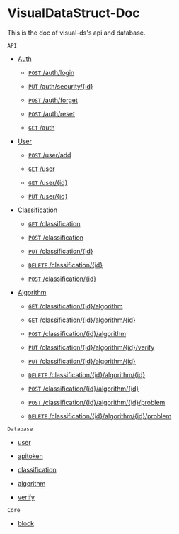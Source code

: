 # VisualDataStruct-Doc

This is the doc of visual-ds's api and database.

`API`

- [Auth](./api/auth/index.md "list of auth api")

     - [`POST` /auth/login](./api/auth/login.md "doc of login api")

     - [`PUT` /auth/security/{id}](./api/auth/security.md "doc of change password api")

     - [`POST` /auth/forget](./api/auth/forget.md "doc of forget password api")

     - [`POST` /auth/reset](./api/auth/reset.md "doc of reset password api")

     - [`GET` /auth](./api/auth/getAuth.md "doc of get auth api")

- [User](./api/user/index.md "list of user api")

     - [`POST` /user/add](./api/user/add.md "doc of add user api")

     - [`GET` /user](./api/user/userList.md "doc of user list api")

     - [`GET` /user/{id}](./api/user/userDetail.md "doc of user detail api")

     - [`PUT` /user/{id}](./api/user/profile.md "doc of change user api")

- [Classification](./api/classification/index.md "list of classification api")

     - [`GET` /classification](./api/classification/classificationList.md "doc of get classification list api")

     - [`POST` /classification](./api/classification/add.md "doc of add classification api")

     - [`PUT` /classification/{id}](./api/classification/change.md "doc of change classification api")
     
     - [`DELETE` /classification/{id}](./api/classification/delete.md "doc of delete classification api")

     - [`POST` /classification/{id}](./api/classification/restore.md "doc of restore classification api")

- [Algorithm](./api/algorithm/index.md "list of algorithm api")

     - [`GET` /classification/{id}/algorithm](./api/algorithm/list.md "doc of get algorithm list api")

     - [`GET` /classification/{id}/algorithm/{id}](./api/algorithm/detail.md "doc of algorithm detail api")

     - [`POST` /classification/{id}/algorithm](./api/algorithm/add.md "doc of add algorithm api")

     - [`PUT` /classification/{id}/algorithm/{id}/verify](./api/algorithm/verify.md "doc of verify algorithm api")
     
     - [`PUT` /classification/{id}/algorithm/{id}](./api/algorithm/change.md "doc of change algorithm api")

     - [`DELETE` /classification/{id}/algorithm/{id}](./api/algorithm/delete.md)

     - [`POST` /classification/{id}/algorithm/{id}](./api/algorithm/restore.md)

     - [`POST` /classification/{id}/algorithm/{id}/problem](./api/algorithm/addProblem.md)

     - [`DELETE` /classification/{id}/algorithm/{id}/problem](./api/algorithm/deleteProblem.md)

`Database`

- [user](./database/user.md "doc of table user")

- [apitoken](./database/apitoken.md "doc of table api-token")

- [classification](./database/classification.md "doc of table classification")

- [algorithm](./database/algorithm.md "doc of table algorithm")

- [verify](./database/verify.md "doc of table verify") 

`Core`

- [block](./blocks.md "doc of database")
